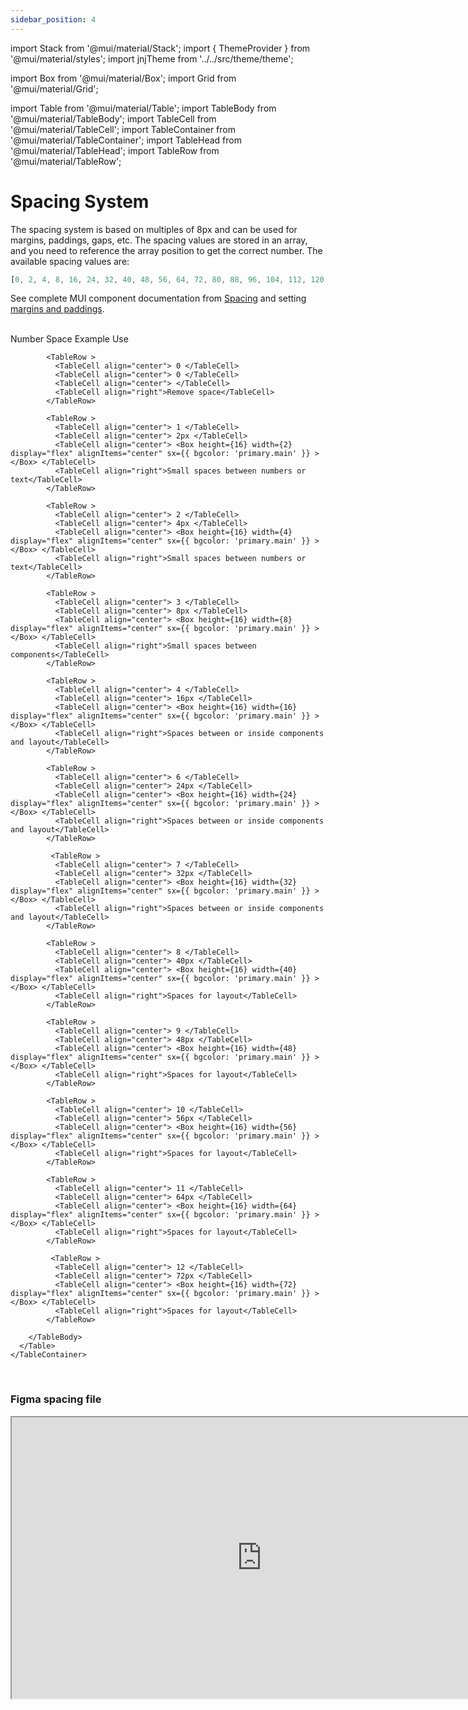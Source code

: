 ```yaml
---
sidebar_position: 4
---
```

import Stack from '@mui/material/Stack';
import { ThemeProvider } from '@mui/material/styles';
import jnjTheme from '../../src/theme/theme';

import Box from '@mui/material/Box';
import Grid from '@mui/material/Grid'; 

import Table from '@mui/material/Table';
import TableBody from '@mui/material/TableBody';
import TableCell from '@mui/material/TableCell';
import TableContainer from '@mui/material/TableContainer';
import TableHead from '@mui/material/TableHead';
import TableRow from '@mui/material/TableRow';


# Spacing System

 The spacing system is based on multiples of 8px and can be used for margins, paddings, gaps, etc. The spacing values are stored in an array, and you need to reference the array position to get the correct number. The available spacing values are:

 ```jsx
[0, 2, 4, 8, 16, 24, 32, 40, 48, 56, 64, 72, 80, 88, 96, 104, 112, 120, 128, 136, 144, 152, 160, 168, 176]
```


See complete MUI component documentation from [Spacing](https://mui.com/system/spacing/) and setting [margins and paddings](https://mui.com/system/getting-started/the-sx-prop/#spacing).

  <ThemeProvider theme={jnjTheme}>


  <br/>

  <TableContainer>
      <Table aria-label="simple table">
        <TableHead>
          <TableRow>
            <TableCell align="center"> Number </TableCell>
            <TableCell align="center">Space</TableCell>
            <TableCell align="leftr">Example</TableCell>
            <TableCell align="right">Use</TableCell>
          </TableRow>
        </TableHead>
        <TableBody>

            <TableRow >
              <TableCell align="center"> 0 </TableCell>
              <TableCell align="center"> 0 </TableCell>
              <TableCell align="center"> </TableCell>
              <TableCell align="right">Remove space</TableCell>
            </TableRow>

            <TableRow >
              <TableCell align="center"> 1 </TableCell>
              <TableCell align="center"> 2px </TableCell>
              <TableCell align="center"> <Box height={16} width={2} display="flex" alignItems="center" sx={{ bgcolor: 'primary.main' }} ></Box> </TableCell>
              <TableCell align="right">Small spaces between numbers or text</TableCell>
            </TableRow>

            <TableRow >
              <TableCell align="center"> 2 </TableCell>
              <TableCell align="center"> 4px </TableCell>
              <TableCell align="center"> <Box height={16} width={4} display="flex" alignItems="center" sx={{ bgcolor: 'primary.main' }} ></Box> </TableCell>
              <TableCell align="right">Small spaces between numbers or text</TableCell>
            </TableRow>

            <TableRow >
              <TableCell align="center"> 3 </TableCell>
              <TableCell align="center"> 8px </TableCell>
              <TableCell align="center"> <Box height={16} width={8} display="flex" alignItems="center" sx={{ bgcolor: 'primary.main' }} ></Box> </TableCell>
              <TableCell align="right">Small spaces between components</TableCell>
            </TableRow>

            <TableRow >
              <TableCell align="center"> 4 </TableCell>
              <TableCell align="center"> 16px </TableCell>
              <TableCell align="center"> <Box height={16} width={16} display="flex" alignItems="center" sx={{ bgcolor: 'primary.main' }} ></Box> </TableCell>
              <TableCell align="right">Spaces between or inside components and layout</TableCell>
            </TableRow>

            <TableRow >
              <TableCell align="center"> 6 </TableCell>
              <TableCell align="center"> 24px </TableCell>
              <TableCell align="center"> <Box height={16} width={24} display="flex" alignItems="center" sx={{ bgcolor: 'primary.main' }} ></Box> </TableCell>
              <TableCell align="right">Spaces between or inside components and layout</TableCell>
            </TableRow>

             <TableRow >
              <TableCell align="center"> 7 </TableCell>
              <TableCell align="center"> 32px </TableCell>
              <TableCell align="center"> <Box height={16} width={32} display="flex" alignItems="center" sx={{ bgcolor: 'primary.main' }} ></Box> </TableCell>
              <TableCell align="right">Spaces between or inside components and layout</TableCell>
            </TableRow>

            <TableRow >
              <TableCell align="center"> 8 </TableCell>
              <TableCell align="center"> 40px </TableCell>
              <TableCell align="center"> <Box height={16} width={40} display="flex" alignItems="center" sx={{ bgcolor: 'primary.main' }} ></Box> </TableCell>
              <TableCell align="right">Spaces for layout</TableCell>
            </TableRow>

            <TableRow >
              <TableCell align="center"> 9 </TableCell>
              <TableCell align="center"> 48px </TableCell>
              <TableCell align="center"> <Box height={16} width={48} display="flex" alignItems="center" sx={{ bgcolor: 'primary.main' }} ></Box> </TableCell>
              <TableCell align="right">Spaces for layout</TableCell>
            </TableRow>

            <TableRow >
              <TableCell align="center"> 10 </TableCell>
              <TableCell align="center"> 56px </TableCell>
              <TableCell align="center"> <Box height={16} width={56} display="flex" alignItems="center" sx={{ bgcolor: 'primary.main' }} ></Box> </TableCell>
              <TableCell align="right">Spaces for layout</TableCell>
            </TableRow>

            <TableRow >
              <TableCell align="center"> 11 </TableCell>
              <TableCell align="center"> 64px </TableCell>
              <TableCell align="center"> <Box height={16} width={64} display="flex" alignItems="center" sx={{ bgcolor: 'primary.main' }} ></Box> </TableCell>
              <TableCell align="right">Spaces for layout</TableCell>
            </TableRow>

             <TableRow >
              <TableCell align="center"> 12 </TableCell>
              <TableCell align="center"> 72px </TableCell>
              <TableCell align="center"> <Box height={16} width={72} display="flex" alignItems="center" sx={{ bgcolor: 'primary.main' }} ></Box> </TableCell>
              <TableCell align="right">Spaces for layout</TableCell>
            </TableRow>

        </TableBody>
      </Table>
    </TableContainer>


  <br/>

  </ThemeProvider>


   ### Figma spacing file

<iframe
  height="450"
  width="800"
  src="https://www.figma.com/embed?embed_host=share&url=https%3A%2F%2Fwww.figma.com%2Fdesign%2FxTiCfjt9icR0Ydlrn2VmpO%2FAtoms-J%2526J---v1.1.0%3Fnode-id%3D653%253A3293%26t%3DBjY6J4VnCOvKhTEY-1"
  allowfullscreen
/>